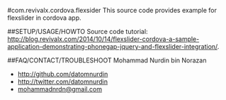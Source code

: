 #com.revivalx.cordova.flexsider
This source code provides example for flexslider in cordova app.

##SETUP/USAGE/HOWTO
Source code tutorial: http://blog.revivalx.com/2014/10/14/flexslider-cordova-a-sample-application-demonstrating-phonegap-jquery-and-flexslider-integration/.

##FAQ/CONTACT/TROUBLESHOOT
Mohammad Nurdin bin Norazan

- http://github.com/datomnurdin
- http://twitter.com/datomnurdin
- mohammadnrdn@gmail.com
